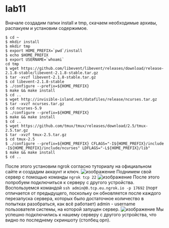 # lab11
Вначале создадим папки install и tmp, скачаем необходимые архивы, распакуем и установим содержимое.
```
$ cd ~
$ mkdir install
$ mkdir tmp
$ export HOME_PREFIX=`pwd`/install
$ echo $HOME_PREFIX
$ export USERNAME=`whoami`
cd tmp
$ wget https://github.com/libevent/libevent/releases/download/release-2.1.8-stable/libevent-2.1.8-stable.tar.gz
$ tar -xvzf libevent-2.1.8-stable.tar.gz
$ cd libevent-2.1.8-stable
$ ./configure --prefix=${HOME_PREFIX}
$ make && make install
$ cd ..
$ wget http://invisible-island.net/datafiles/release/ncurses.tar.gz
$ tar -xvzf ncurses.tar.gz
$ cd ncurses-5.9
$ ./configure --prefix=${HOME_PREFIX}
$ make && make install
$ cd ..
$ wget https://github.com/tmux/tmux/releases/download/2.5/tmux-2.5.tar.gz
$ tar -xvzf tmux-2.5.tar.gz
$ cd tmux-2.5
$ ./configure --prefix=${HOME_PREFIX} CFLAGS="-I${HOME_PREFIX}/include -I${HOME_PREFIX}/include/ncurses" LDFLAGS="-L${HOME_PREFIX}/lib"
$ make && make install
$ cd ..
```
После этого установим ngrok согласно туториалу на официальном сайте и создадим аккаунт и ключ.
![изображение](https://github.com/ryeebak/lab11/assets/124439291/eac61a10-7a86-448f-a190-49deafbf1c32)
Поднимем свой сервер с помощью команды ```ngrok tcp 22```
![изображение](https://github.com/ryeebak/lab11/assets/124439291/cac7ea70-9e88-4d12-af35-a6a3db935b48)
После этого попробуем подключиться к серверу с другого устройства.
Воспользуемся командой ```ssh admin@0.tcp.eu.ngrok.io -p 17692``` (порт отличается от предыдущего, поскольку он обновляется после каждого перезапуска сервера, которых было достаточное количество в попытках разобраться, как всё работает)
admin - username пользователя системы, на которой запущен сервер.
![изображение](https://github.com/ryeebak/lab11/assets/124439291/ca41b6b9-46b9-4af4-98b6-bcad86667cd7)
Мы успешно подключились к нашему серверу с другого устройства, что видно по последнему скриншоту (столбец opn).




